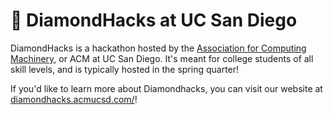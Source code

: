 # 💠 DiamondHacks at UC San Diego

DiamondHacks is a hackathon hosted by the [Association for Computing Machinery](https://acmucsd.com/), or ACM at UC San Diego. It's meant for college students of all skill levels, and is typically hosted in the spring quarter!

If you'd like to learn more about Diamondhacks, you can visit our website at [diamondhacks.acmucsd.com/](https://diamondhacks.acmucsd.com/)! 
